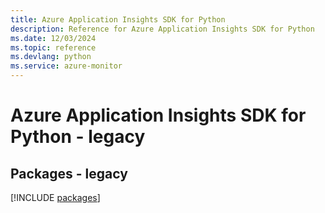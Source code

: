 ```yaml
---
title: Azure Application Insights SDK for Python
description: Reference for Azure Application Insights SDK for Python
ms.date: 12/03/2024
ms.topic: reference
ms.devlang: python
ms.service: azure-monitor
---
```

# Azure Application Insights SDK for Python - legacy
## Packages - legacy
[!INCLUDE [packages](application-insights-index.md)]